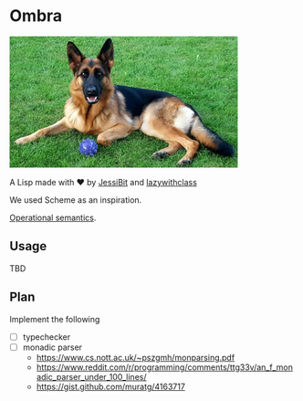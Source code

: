# Ombra

![Ombra](ombra.png)

A Lisp made with :heart: by [JessiBit](https://github.com/jessi-bit) and [lazywithclass](https://github.com/lazywithclass)

We used Scheme as an inspiration.

[Operational semantics](operational-semantics).

## Usage

TBD

## Plan

Implement the following 

 - [ ] typechecker
 - [ ] monadic parser
   * https://www.cs.nott.ac.uk/~pszgmh/monparsing.pdf
   * https://www.reddit.com/r/programming/comments/ttg33v/an_f_monadic_parser_under_100_lines/
   * https://gist.github.com/muratg/4163717
